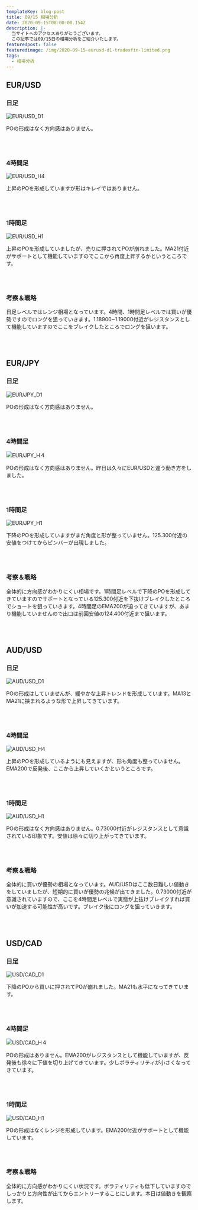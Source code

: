 ```yaml
---
templateKey: blog-post
title: 09/15 相場分析
date: 2020-09-15T08:00:00.154Z
description: |-
  当サイトへのアクセスありがとうございます。
  この記事では09/15日の相場分析をご紹介いたします。
featuredpost: false
featuredimage: /img/2020-09-15-eurusd-d1-tradexfin-limited.png
tags:
  - 相場分析
---
```

## EUR/USD

### 日足

![EUR/USD_D1](/img/2020-09-15-eurusd-d1-tradexfin-limited.png)

POの形成はなく方向感はありません。

<br/>
<br/>

### 4時間足

![EUR/USD_H4](/img/2020-09-15-eurusd-h4-tradexfin-limited.png)

上昇のPOを形成していますが形はキレイではありません。

<br/>
<br/>

### 1時間足

![EUR/USD_H1](/img/2020-09-15-eurusd-h1-tradexfin-limited.png)

上昇のPOを形成していましたが、売りに押されてPOが崩れました。MA21付近がサポートとして機能していますのでここから再度上昇するかというところです。

<br/>
<br/>

### 考察＆戦略

日足レベルではレンジ相場となっています。4時間、1時間足レベルでは買いが優勢ですのでロングを狙っていきます。1.18900~1.19000付近がレジスタンスとして機能していますのでここをブレイクしたところでロングを狙います。

<br/>
<br/>

## EUR/JPY

### 日足

![EUR/JPY_D1](/img/2020-09-15-eurjpy-d1-tradexfin-limited.png)

POの形成はなく方向感はありません。

<br/>
<br/>

### 4時間足

![EUR/JPY_H４](/img/2020-09-15-eurjpy-h4-tradexfin-limited.png)

POの形成はなく方向感はありません。昨日は久々にEUR/USDと違う動き方をしました。

<br/>
<br/>

### 1時間足

![EUR/JPY_H1](/img/2020-09-15-eurjpy-h1-tradexfin-limited.png)

下降のPOを形成していますがまだ角度と形が整っていません。125.300付近の安値をつけてからピンバーが出現しました。

<br/>
<br/>

### 考察＆戦略

全体的に方向感がわかりにくい相場です。1時間足レベルで下降のPOを形成してきていますのでサポートとなっている125.300付近を下抜けブレイクしたところでショートを狙っていきます。4時間足のEMA200が迫ってきていますが、あまり機能していませんので出口は前回安値の124.400付近まで狙います。

<br/>
<br/>

## AUD/USD

### 日足

![AUD/USD_D1](/img/2020-09-15-audusd-d1-tradexfin-limited.png)

POの形成はしていませんが、緩やかな上昇トレンドを形成しています。MA13とMA21に挟まれるような形で上昇してきています。

<br/>
<br/>

### 4時間足

![AUD/USD_H4](/img/2020-09-15-audusd-h4-tradexfin-limited.png)

上昇のPOを形成しているようにも見えますが、形も角度も整っていません。EMA200で反発後、ここから上昇していくかというところです。

<br/>
<br/>

### 1時間足

![AUD/USD_H1](/img/2020-09-15-audusd-h1-tradexfin-limited.png)

POの形成はなく方向感はありません。0.73000付近がレジスタンスとして意識されている印象です。安値は徐々に切り上がってきています。

<br/>
<br/>

### 考察＆戦略

全体的に買いが優勢の相場となっています。AUD/USDはここ数日難しい値動きをしていましたが、短期的に買いが優勢の兆候が出てきました。0.73000付近が意識されていますので、ここを4時間足レベルで実態が上抜けブレイクすれば買いが加速する可能性が高いです。ブレイク後にロングを狙っていきます。

<br/>
<br/>

## USD/CAD

### 日足

![USD/CAD_D1](/img/2020-09-15-usdcad-d1-tradexfin-limited.png)

下降のPOから買いに押されてPOが崩れました。MA21も水平になってきています。

<br/>
<br/>

### 4時間足

![USD/CAD_H４](/img/2020-09-15-usdcad-h4-tradexfin-limited.png)

POの形成はありません。EMA200がレジスタンスとして機能していますが、反発後も徐々に下値を切り上げてきています。少しボラティリティが小さくなってきています。

<br/>
<br/>

### 1時間足

![USD/CAD_H1](/img/2020-09-15-usdcad-h1-tradexfin-limited.png)

POの形成はなくレンジを形成しています。EMA200付近がサポートとして機能しています。

<br/>
<br/>

### 考察＆戦略

全体的に方向感がわかりにくい状況です。ボラティリティも低下していますのでしっかりと方向性が出てからエントリーすることにします。本日は値動きを観察します。

